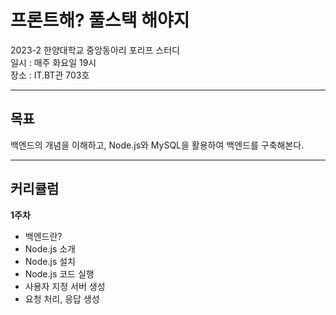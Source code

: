 # 프론트해? 풀스택 해야지
2023-2 한양대학교 중앙동아리 포리프 스터디  
일시 : 매주 화요일 19시  
장소 : IT.BT관 703호  

***

## 목표
백엔드의 개념을 이해하고, Node.js와 MySQL을 활용하여 백엔드를 구축해본다.  

***

## 커리큘럼
**1주차**  
- 백엔드란?
- Node.js 소개
- Node.js 설치
- Node.js 코드 실행
- 사용자 지정 서버 생성
- 요청 처리, 응답 생성 